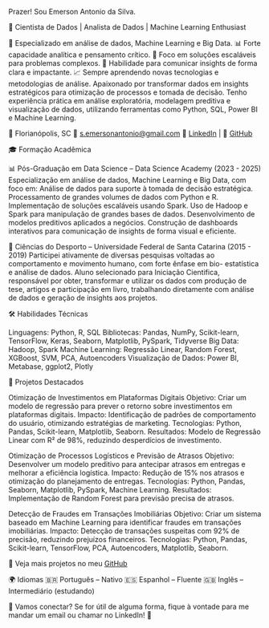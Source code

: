 Prazer! Sou Emerson Antonio da Silva.

🎯 Cientista de Dados | Analista de Dados | Machine Learning Enthusiast

🔎 Especializado em análise de dados, Machine Learning e Big Data.
📊 Forte capacidade analítica e pensamento crítico.
🎯 Foco em soluções escaláveis para problemas complexos.
📢 Habilidade para comunicar insights de forma clara e impactante.
📈 Sempre aprendendo novas tecnologias e metodologias de análise.
Apaixonado por transformar dados em insights estratégicos para otimização de processos e tomada de decisão. 
Tenho experiência prática em análise exploratória, modelagem preditiva e visualização de dados, utilizando ferramentas como Python, SQL, Power BI e Machine Learning.


📍 Florianópolis, SC 
📧 s.emersonantonio@gmail.com
🔗 [LinkedIn](https://linkedin.com/in/semersonantonio) | 🔗 [GitHub](https://github.com/semersonantonio)



🎓 Formação Acadêmica

📊 Pós-Graduação em Data Science – Data Science Academy (2023 - 2025)
Especialização em análise de dados, Machine Learning e Big Data, com foco em: 
Análise de dados para suporte à tomada de decisão estratégica. Processamento de grandes volumes de dados com Python e R. 
Implementação de soluções escaláveis usando Spark. Uso de Hadoop e Spark para manipulação de grandes bases de dados. 
Desenvolvimento de modelos preditivos aplicados a negócios. 
Construção de dashboards interativos para comunicação de insights de forma visual e eficiente.

🏅 Ciências do Desporto – Universidade Federal de Santa Catarina (2015 - 2019)
Participei ativamente de diversas pesquisas voltadas ao comportamento e movimento humano, com forte ênfase em bio- estatística e análise de dados. 
Aluno selecionado para Iniciação Cientifica, responsável por obter, transformar e utilizar os dados com produção de tese, artigos e participação em livro, 
trabalhando diretamente com análise de dados e geração de insights aos projetos.


🛠️ Habilidades Técnicas

Linguagens: Python, R, SQL
Bibliotecas: Pandas, NumPy, Scikit-learn, TensorFlow, Keras, Seaborn, Matplotlib, PySpark, Tidyverse
Big Data: Hadoop, Spark
Machine Learning: Regressão Linear, Random Forest, XGBoost, SVM, PCA, Autoencoders
Visualização de Dados: Power BI, Metabase, ggplot2, Plotly


📌 Projetos Destacados

Otimização de Investimentos em Plataformas Digitais
Objetivo: Criar um modelo de regressão para prever o retorno sobre investimentos em plataformas digitais.
Impacto: Identificação de padrões de comportamento do usuário, otimizando estratégias de marketing.
Tecnologias: Python, Pandas, Scikit-learn, Matplotlib, Seaborn.
Resultados: Modelo de Regressão Linear com R² de 98%, reduzindo desperdícios de investimento.

Otimização de Processos Logísticos e Previsão de Atrasos
Objetivo: Desenvolver um modelo preditivo para antecipar atrasos em entregas e melhorar a eficiência logística.
Impacto: Redução de 15% nos atrasos e otimização do planejamento de entregas.
Tecnologias: Python, Pandas, Seaborn, Matplotlib, PySpark, Machine Learning.
Resultados: Implementação de Random Forest para previsão precisa de atrasos.

Detecção de Fraudes em Transações Imobiliárias
Objetivo: Criar um sistema baseado em Machine Learning para identificar fraudes em transações imobiliárias.
Impacto: Detecção de transações suspeitas com 92% de precisão, reduzindo prejuízos financeiros.
Tecnologias: Python, Pandas, Scikit-learn, TensorFlow, PCA, Autoencoders, Matplotlib, Seaborn.

🔗 Veja mais projetos no meu [GitHub](https://github.com/semersonantonio/portfolio)


🌍 Idiomas
🇧🇷 Português – Nativo
🇪🇸 Espanhol – Fluente
🇬🇧 Inglês – Intermediário (estudando)


📢 Vamos conectar?
Se for útil de alguma forma, fique à vontade para me mandar um email ou chamar no LinkedIn! 🚀
